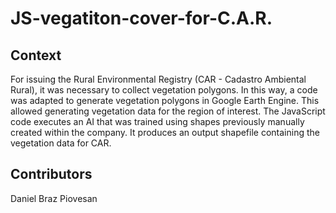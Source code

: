 # JS-vegatiton-cover-for-C.A.R.

## Context
For issuing the Rural Environmental Registry (CAR - Cadastro Ambiental Rural), it was necessary to collect vegetation polygons. In this way, a code was adapted to generate vegetation polygons in Google Earth Engine. This allowed generating vegetation data for the region of interest. The JavaScript code executes an AI that was trained using shapes previously manually created within the company. It produces an output shapefile containing the vegetation data for CAR.

## Contributors
Daniel Braz Piovesan
